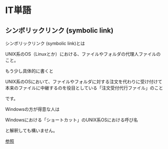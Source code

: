 # IT単語

## シンボリックリンク (symbolic link)

シンボリックリンク (symbolic link)とは

UNIX系のOS（Linuxとか）における、ファイルやフォルダの代理人ファイルのこと。

もう少し具体的に書くと

UNIX系のOSにおいて、ファイルやフォルダに対する注文を代わりに受け付けて本来のファイルに中継するのを役目としている「注文受付代行ファイル」のこと

です。

Windowsの方が得意な人は

Windowsにおける「ショートカット」のUNIX系OSにおける呼び名

と解釈しても構いません。

[参照](https://wa3.i-3-i.info/word1151.html)